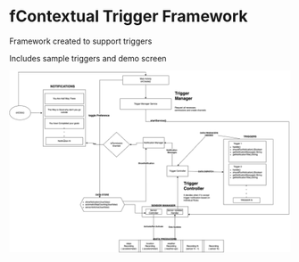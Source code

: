 # fContextual Trigger Framework

Framework created to support triggers

Includes sample triggers and demo screen

![alt text](https://github.com/detunjiSamuel/fit-frame/blob/main/CT-ARCHITECTURE-1.drawio.png?raw=true)
